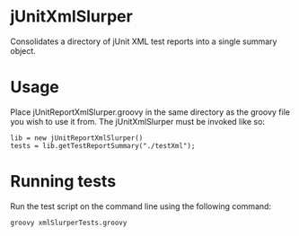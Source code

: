 # jUnitXmlSlurper
Consolidates a directory of jUnit XML test reports into a single summary object.

# Usage
Place jUnitReportXmlSlurper.groovy in the same directory as the groovy file you wish to use it from. The jUnitXmlSlurper must be invoked
like so:

```
lib = new jUnitReportXmlSlurper()
tests = lib.getTestReportSummary("./testXml");
```

# Running tests
Run the test script on the command line using the following command:

```
groovy xmlSlurperTests.groovy
```
